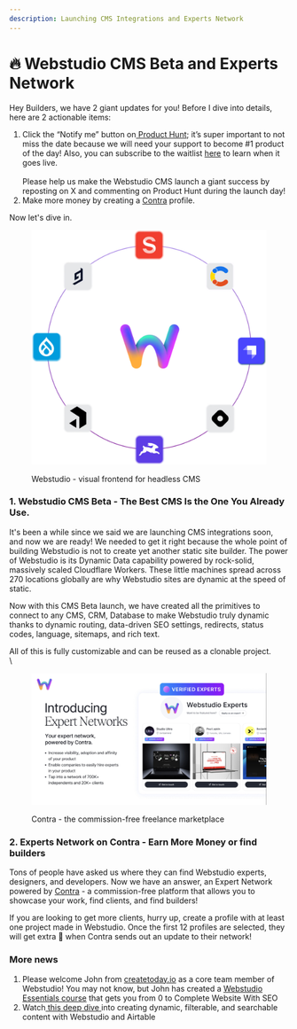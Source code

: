 ```yaml
---
description: Launching CMS Integrations and Experts Network
---
```


# 🔥 Webstudio CMS Beta and Experts Network

Hey Builders, we have 2 giant updates for you! Before I dive into details, here are 2 actionable items:

1. Click the “Notify me” button on[ Product Hunt](https://www.producthunt.com/products/webstudio); it’s super important to not miss the date because we will need your support to become #1 product of the day!  Also, you can subscribe to the waitlist [here](https://webstudio.is/cms) to learn when it goes live.\
   \
   Please help us make the Webstudio CMS launch a giant success by reposting on X  and commenting on Product Hunt during the launch day!
2. Make more money by creating a [Contra](https://contra.com/) profile.

Now let's dive in.

<figure><img src="../../.gitbook/assets/image (5).png" alt=""><figcaption><p>Webstudio - visual frontend for headless CMS</p></figcaption></figure>

### 1. Webstudio CMS Beta - The Best CMS Is the One You Already Use.

It's been a while since we said we are launching CMS integrations soon, and now we are ready! We needed to get it right because the whole point of building Webstudio is not to create yet another static site builder. The power of Webstudio is its Dynamic Data capability powered by rock-solid, massively scaled Cloudflare Workers. These little machines spread across 270 locations globally are why Webstudio sites are dynamic at the speed of static.

Now with this CMS Beta launch, we have created all the primitives to connect to any CMS, CRM, Database to make Webstudio truly dynamic thanks to dynamic routing,  data-driven SEO settings, redirects, status codes, language, sitemaps, and rich text.

All of this is fully customizable and can be reused as a clonable project.\
\


<figure><img src="../../.gitbook/assets/image (6).png" alt=""><figcaption><p>Contra - the commission-free freelance marketplace</p></figcaption></figure>

### 2. Experts Network on Contra - Earn More Money or find builders

Tons of people have asked us where they can find Webstudio experts, designers, and developers. Now we have an answer, an Expert Network powered by [Contra](https://contra.com/) - a commission-free platform that allows you to showcase your work, find clients, and find builders!

If you are looking to get more clients, hurry up, create a profile with at least one project made in Webstudio. Once the first 12 profiles are selected, they will get extra 👀 when Contra sends out an update to their network!

### More news

1. Please welcome John from [createtoday.io](https://createtoday.io) as a core team member of Webstudio! You may not know, but John has created a [Webstudio Essentials course](https://shop.createtoday.io/l/webstudio-essentials) that gets you from 0 to Complete Website With SEO
2. Watch[ this deep dive ](https://www.youtube.com/watch?v=n5tG2j6\_4dw) into creating dynamic, filterable, and searchable content with Webstudio and Airtable
